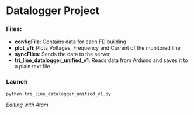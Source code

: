 # Datalogger Project

### Files: ###

+ **configFile**: Contains data for each FD building
+ **plot_vfi**: Plots Voltages, Frequency and Current of the monitored line
+ **syncFiles**: Sends the data to the server
+ **tri_line_datalogger_unified_v1**: Reads data from Arduino and saves it to a plain text file

### Launch ###

```
python tri_line_datalogger_unified_v1.py
```

*Editing with Atom*
